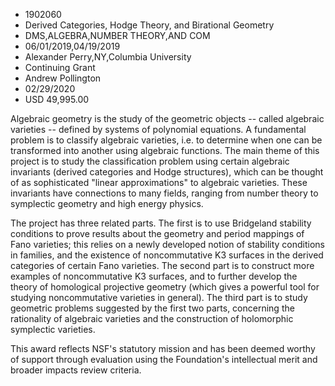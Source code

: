 
* 1902060
* Derived Categories, Hodge Theory, and Birational Geometry
* DMS,ALGEBRA,NUMBER THEORY,AND COM
* 06/01/2019,04/19/2019
* Alexander Perry,NY,Columbia University
* Continuing Grant
* Andrew Pollington
* 02/29/2020
* USD 49,995.00

Algebraic geometry is the study of the geometric objects -- called algebraic
varieties -- defined by systems of polynomial equations. A fundamental problem
is to classify algebraic varieties, i.e. to determine when one can be
transformed into another using algebraic functions. The main theme of this
project is to study the classification problem using certain algebraic
invariants (derived categories and Hodge structures), which can be thought of as
sophisticated "linear approximations" to algebraic varieties. These invariants
have connections to many fields, ranging from number theory to symplectic
geometry and high energy physics.

The project has three related parts. The first is to use Bridgeland stability
conditions to prove results about the geometry and period mappings of Fano
varieties; this relies on a newly developed notion of stability conditions in
families, and the existence of noncommutative K3 surfaces in the derived
categories of certain Fano varieties. The second part is to construct more
examples of noncommutative K3 surfaces, and to further develop the theory of
homological projective geometry (which gives a powerful tool for studying
noncommutative varieties in general). The third part is to study geometric
problems suggested by the first two parts, concerning the rationality of
algebraic varieties and the construction of holomorphic symplectic varieties.

This award reflects NSF's statutory mission and has been deemed worthy of
support through evaluation using the Foundation's intellectual merit and broader
impacts review criteria.
